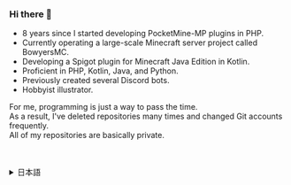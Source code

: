 ### Hi there 👋
- 8 years since I started developing PocketMine-MP plugins in PHP.
- Currently operating a large-scale Minecraft server project called BowyersMC.
- Developing a Spigot plugin for Minecraft Java Edition in Kotlin.
- Proficient in PHP, Kotlin, Java, and Python.
- Previously created several Discord bots.
- Hobbyist illustrator.

For me, programming is just a way to pass the time.  
As a result, I've deleted repositories many times and changed Git accounts frequently.  
All of my repositories are basically private.  

　
<details><summary>日本語</summary>

### やぁ 👋

- PocketMine-MPのプラグインをPHPで開発してから8年経ちます。
- BowyersMCという大規模Minecraftサーバープロジェクトを運営しています。
- Minecraft Java EditionのSpigotプラグインをKotlinで開発しています。
- PHPやKotlin、Java、Pythonを人並みには扱えます。
- 過去にDiscordのBotをいくつか作ったことがあります。
- イラストを描くのが趣味です。

私にとってプログラミングはただの時間つぶしです。  
なので過去に何度も何度もリポジトリを削除したりGitアカウントを変えたりしています。  
基本的にリポジトリはすべてプライベートです。

</details>

<!--
**VeronicaTaylor/VeronicaTaylor** is a ✨ _special_ ✨ repository because its `README.md` (this file) appears on your GitHub profile.

Here are some ideas to get you started:

- 🔭 I’m currently working on ...
- 🌱 I’m currently learning ...
- 👯 I’m looking to collaborate on ...
- 🤔 I’m looking for help with ...
- 💬 Ask me about ...
- 📫 How to reach me: ...
- 😄 Pronouns: ...
- ⚡ Fun fact: ...
-->
